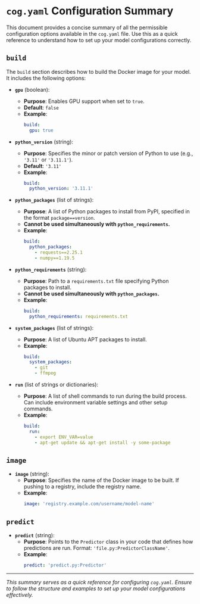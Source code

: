 # `cog.yaml` Configuration Summary

This document provides a concise summary of all the permissible configuration options available in the `cog.yaml` file. Use this as a quick reference to understand how to set up your model configurations correctly.

## `build`

The `build` section describes how to build the Docker image for your model. It includes the following options:

- **`gpu`** (boolean):
  - **Purpose**: Enables GPU support when set to `true`.
  - **Default**: `false`
  - **Example**:
    ```yaml
    build:
      gpu: true
    ```

- **`python_version`** (string):
  - **Purpose**: Specifies the minor or patch version of Python to use (e.g., `'3.11'` or `'3.11.1'`).
  - **Default**: `'3.11'`
  - **Example**:
    ```yaml
    build:
      python_version: '3.11.1'
    ```

- **`python_packages`** (list of strings):
  - **Purpose**: A list of Python packages to install from PyPI, specified in the format `package==version`.
  - **Cannot be used simultaneously with `python_requirements`.**
  - **Example**:
    ```yaml
    build:
      python_packages:
        - requests==2.25.1
        - numpy==1.19.5
    ```

- **`python_requirements`** (string):
  - **Purpose**: Path to a `requirements.txt` file specifying Python packages to install.
  - **Cannot be used simultaneously with `python_packages`.**
  - **Example**:
    ```yaml
    build:
      python_requirements: requirements.txt
    ```

- **`system_packages`** (list of strings):
  - **Purpose**: A list of Ubuntu APT packages to install.
  - **Example**:
    ```yaml
    build:
      system_packages:
        - git
        - ffmpeg
    ```

- **`run`** (list of strings or dictionaries):
  - **Purpose**: A list of shell commands to run during the build process. Can include environment variable settings and other setup commands.
  - **Example**:
    ```yaml
    build:
      run:
        - export ENV_VAR=value
        - apt-get update && apt-get install -y some-package
    ```

## `image`

- **`image`** (string):
  - **Purpose**: Specifies the name of the Docker image to be built. If pushing to a registry, include the registry name.
  - **Example**:
    ```yaml
    image: 'registry.example.com/username/model-name'
    ```

## `predict`

- **`predict`** (string):
  - **Purpose**: Points to the `Predictor` class in your code that defines how predictions are run. Format: `'file.py:PredictorClassName'`.
  - **Example**:
    ```yaml
    predict: 'predict.py:Predictor'
    ```

---

*This summary serves as a quick reference for configuring `cog.yaml`. Ensure to follow the structure and examples to set up your model configurations effectively.*
